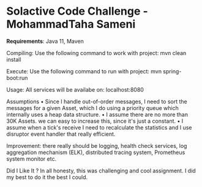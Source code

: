 # Solactive Code Challenge - MohammadTaha Sameni

**Requirements**: Java 11, Maven

Compiling: Use the following command to work with project: mvn clean install

Execute: Use the following command to run with project: mvn spring-boot:run

Usage: All services will be availabe on: localhost:8080

Assumptions
•	Since I handle out-of-order messages, I need to sort the messages for a given Asset, which I do using a priority queue which internally uses a heap data structure.
•	I assume there are no more than 30K Assets. we can easy to increase this, since it's just a constant.
•	I assume when a tick's receive I need to recalculate the statistics and I use disruptor event handler that really efficient.

Improvement: there really should be logging, health check services, log aggregation mechanism (ELK), distributed tracing system, Prometheus system monitor etc.

Did I Like It ? In all honesty, this was challenging and cool assignment. I did my best to do it the best I could.

